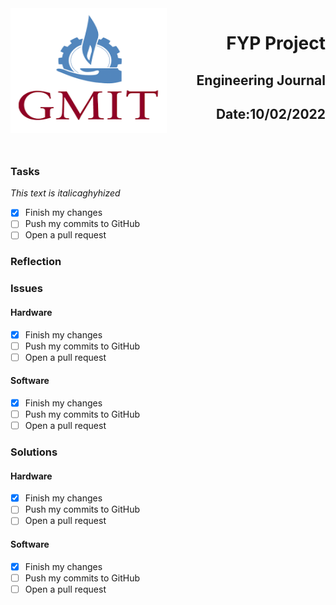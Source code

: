 <img align="left" width="250" height="200" src="/gmit.png">

<h1 align="right">FYP Project</h1>
<h2 align="right">Engineering Journal</h2>
<h2 align="right">Date:10/02/2022</i Journal</h2>

<p>&nbsp;</p>

### Tasks
 *This text is italicaghyhized*

- [x] Finish my changes
- [ ] Push my commits to GitHub
- [ ] Open a pull request

### Reflection

### Issues
#### Hardware
- [x] Finish my changes
- [ ] Push my commits to GitHub
- [ ] Open a pull request

#### Software
- [x] Finish my changes
- [ ] Push my commits to GitHub
- [ ] Open a pull request

### Solutions
#### Hardware
- [x] Finish my changes
- [ ] Push my commits to GitHub
- [ ] Open a pull request

#### Software
- [x] Finish my changes
- [ ] Push my commits to GitHub
- [ ] Open a pull request
